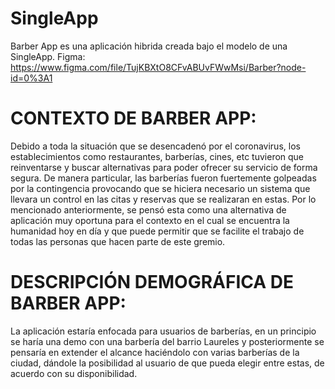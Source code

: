 # SingleApp
Barber App es una aplicación hibrida creada bajo el modelo de una SingleApp. Figma: https://www.figma.com/file/TujKBXtO8CFvABUvFWwMsi/Barber?node-id=0%3A1

# CONTEXTO DE BARBER APP: 
Debido a toda la situación que se desencadenó por el coronavirus, los establecimientos como restaurantes, barberías, cines, etc tuvieron que reinventarse y buscar alternativas para poder ofrecer su servicio de forma segura. De manera particular, las barberías fueron fuertemente golpeadas por la contingencia provocando que se hiciera necesario un sistema que llevara un control en las citas y reservas que se realizaran en estas. Por lo mencionado anteriormente, se pensó esta como una alternativa de aplicación muy oportuna para el contexto en el cual se encuentra la humanidad hoy en día y que puede permitir que se facilite el trabajo de todas las personas que hacen parte de este gremio.
# DESCRIPCIÓN DEMOGRÁFICA DE BARBER APP:  
La aplicación estaría enfocada para usuarios de barberías, en un principio se haría una demo con una barbería del barrio Laureles y posteriormente se pensaría en extender el alcance haciéndolo con varias barberías de la ciudad, dándole la posibilidad al usuario de que pueda elegir entre estas, de acuerdo con su disponibilidad.

